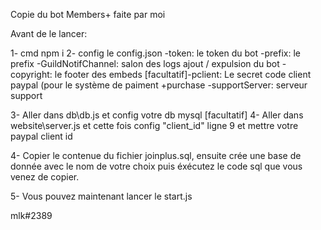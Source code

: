 Copie du bot Members+ faite par moi

Avant de le lancer:

1- cmd npm i
2- config le config.json
-token: le token du bot
-prefix: le prefix
-GuildNotifChannel: salon des logs ajout / expulsion du bot
-copyright: le footer des embeds
[facultatif]-pclient: Le secret code client paypal (pour le système de paiment +purchase
-supportServer: serveur support

3- Aller dans db\db.js et config votre db mysql
[facultatif] 4- Aller dans website\server.js et cette fois config "client_id" ligne 9 et mettre votre paypal client id

4- Copier le contenue du fichier joinplus.sql, ensuite crée une base de donnée avec le nom de votre choix puis éxécutez le code sql que vous venez de copier.

5- Vous pouvez maintenant lancer le start.js

mlk#2389
